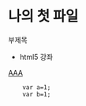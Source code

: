 나의 첫 파일
===============

부제목

* html5 강좌

<a href="#">AAA</a>


```````
	var a=1;
	var b=1;

```````
